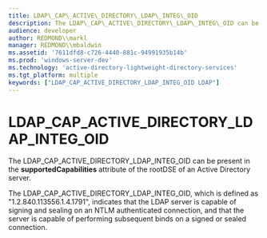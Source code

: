 ```yaml
---
title: LDAP\_CAP\_ACTIVE\_DIRECTORY\_LDAP\_INTEG\_OID
description: The LDAP\_CAP\_ACTIVE\_DIRECTORY\_LDAP\_INTEG\_OID can be present in the supportedCapabilities attribute of the rootDSE of an Active Directory server.
audience: developer
author: REDMOND\\markl
manager: REDMOND\\mbaldwin
ms.assetid: '7611dfd8-c726-4440-881c-94991935b14b'
ms.prod: 'windows-server-dev'
ms.technology: 'active-directory-lightweight-directory-services'
ms.tgt_platform: multiple
keywords: ["LDAP_CAP_ACTIVE_DIRECTORY_LDAP_INTEG_OID LDAP"]
---
```


# LDAP\_CAP\_ACTIVE\_DIRECTORY\_LDAP\_INTEG\_OID

The LDAP\_CAP\_ACTIVE\_DIRECTORY\_LDAP\_INTEG\_OID can be present in the **supportedCapabilities** attribute of the rootDSE of an Active Directory server.

The LDAP\_CAP\_ACTIVE\_DIRECTORY\_LDAP\_INTEG\_OID, which is defined as "1.2.840.113556.1.4.1791", indicates that the LDAP server is capable of signing and sealing on an NTLM authenticated connection, and that the server is capable of performing subsequent binds on a signed or sealed connection.

 

 




